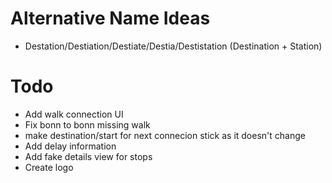 # Alternative Name Ideas

- Destation/Destiation/Destiate/Destia/Destistation (Destination + Station)

# Todo

- Add walk connection UI
- Fix bonn to bonn missing walk
- make destination/start for next connecion stick as it doesn't change
- Add delay information
- Add fake details view for stops
- Create logo
